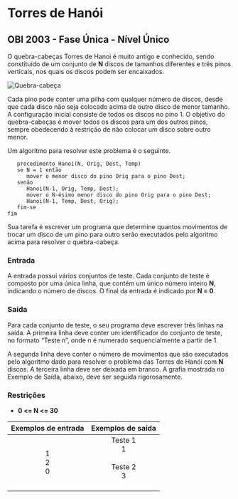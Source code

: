 # Torres de Hanói
 ## OBI 2003 - Fase Única - Nível Único
  O quebra-cabeças Torres de Hanoi é muito antigo e conhecido, sendo constituído de um conjunto de **N** discos de tamanhos diferentes e três pinos verticais, nos quais os discos podem ser encaixados.

  ![Quebra-cabeça](https://neps.academy/image/153.png)

  Cada pino pode conter uma pilha com qualquer número de discos, desde que cada disco não seja colocado acima de outro disco de menor tamanho. A configuração inicial consiste de todos os discos no pino 1. O objetivo do quebra-cabeças é mover todos os discos para um dos outros pinos, sempre obedecendo à restrição de não colocar um disco sobre outro menor.

  Um algoritmo para resolver este problema é o seguinte.

  ```
     procedimento Hanoi(N, Orig, Dest, Temp)
     se N = 1 então
        mover o menor disco do pino Orig para o pino Dest;
     senão
        Hanoi(N-1, Orig, Temp, Dest);
        mover o N-ésimo menor disco do pino Orig para o pino Dest;
        Hanoi(N-1, Temp, Dest, Orig);
     fim-se
  fim

  ```

  Sua tarefa é escrever um programa que determine quantos movimentos de trocar um disco de um pino para outro serão executados pelo algoritmo acima para resolver o quebra-cabeça.

  ### Entrada 
  A entrada possui vários conjuntos de teste. Cada conjunto de teste é composto por uma única linha, que contém um único número inteiro **N**, indicando o número de discos. O final da entrada é indicado por **N = 0**.

  ### Saída
  Para cada conjunto de teste, o seu programa deve escrever três linhas na saída. A primeira linha deve conter um identificador do conjunto de teste, no formato “Teste n”, onde n é numerado sequencialmente a partir de 1.

  A segunda linha deve conter o número de movimentos que são executados pelo algoritmo dado para resolver o problema das Torres de Hanói com **N** discos. A terceira linha deve ser deixada em branco. A grafia mostrada no Exemplo de Saída, abaixo, deve ser seguida rigorosamente.

  ### Restrições
  * **0 <= N <= 30**

  Exemplos de entrada | Exemplos de saída
  :------------------:| :----------------:
  1<br>2<br>0         |  Teste 1<br>1<br><br>Teste 2<br>3<br><br>